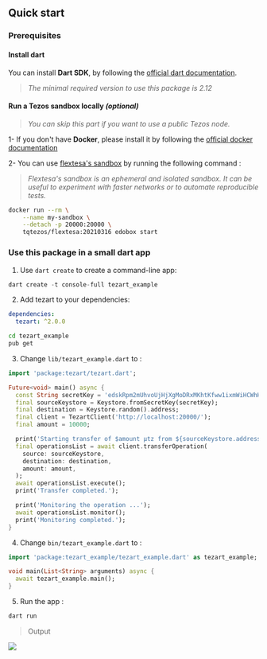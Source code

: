 ## Quick start

### Prerequisites

#### Install dart

You can install **Dart SDK**, by following the [official dart documentation](https://dart.dev/get-dart).

> *The minimal required version to use this package is 2.12*

#### Run a Tezos sandbox locally *(optional)*

> *You can skip this part if you want to use a public Tezos node.*

1- If you don't have **Docker**, please install it by following the [official docker documentation](https://docs.docker.com/get-docker/)

2- You can use [flextesa's sandbox](https://assets.tqtezos.com/docs/setup/2-sandbox/) by running the following command : 

> *Flextesa's sandbox is an ephemeral and isolated sandbox. It can be useful to experiment with faster networks or to automate reproducible tests.*

```bash
docker run --rm \
    --name my-sandbox \
    --detach -p 20000:20000 \
    tqtezos/flextesa:20210316 edobox start
```

### Use this package in a small dart app

1. Use `dart create` to create a command-line app:

```dart
dart create -t console-full tezart_example
```

2. Add tezart to your dependencies:

```yaml
dependencies:
  tezart: ^2.0.0
```

```bash
cd tezart_example
pub get
```

3. Change `lib/tezart_example.dart` to :

```dart
import 'package:tezart/tezart.dart';

Future<void> main() async {
  const String secretKey = 'edskRpm2mUhvoUjHjXgMoDRxMKhtKfww1ixmWiHCWhHuMEEbGzdnz8Ks4vgarKDtxok7HmrEo1JzkXkdkvyw7Rtw6BNtSd7MJ7';
  final sourceKeystore = Keystore.fromSecretKey(secretKey);
  final destination = Keystore.random().address;
  final client = TezartClient('http://localhost:20000/');
  final amount = 10000;

  print('Starting transfer of $amount µtz from ${sourceKeystore.address} to ${destination} ...');
  final operationsList = await client.transferOperation(
    source: sourceKeystore,
    destination: destination,
    amount: amount,
  );
  await operationsList.execute();
  print('Transfer completed.');

  print('Monitoring the operation ...');
  await operationsList.monitor();
  print('Monitoring completed.');
}
```

4. Change `bin/tezart_example.dart` to :

```dart
import 'package:tezart_example/tezart_example.dart' as tezart_example;

void main(List<String> arguments) async {
  await tezart_example.main();
}
```

5. Run the app :

```bash
dart run
```

> Output

<img src="img/quick-start-example-output.gif?raw=true"></img>
